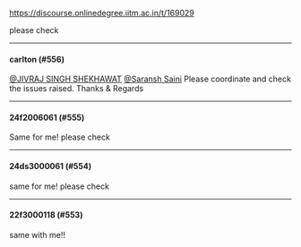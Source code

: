 https://discourse.onlinedegree.iitm.ac.in/t/169029

please check</p><hr>

<h4>carlton (#556)</h4>
<p><a href="mailto:22f3002542@ds.study.iitm.ac.in">@JIVRAJ SINGH SHEKHAWAT</a> <a href="mailto:22f1001123@ds.study.iitm.ac.in">@Saransh Saini</a> Please coordinate and check the issues raised. Thanks &amp; Regards</p><hr>

<h4>24f2006061 (#555)</h4>
<p>Same for me! please check</p><hr>

<h4>24ds3000061 (#554)</h4>
<p>same for me! please check</p><hr>

<h4>22f3000118 (#553)</h4>
<p>same with me!!